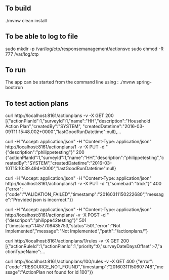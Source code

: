## To build
./mvnw clean install


## To be able to log to file
sudo mkdir -p /var/log/ctp/responsemanagement/actionsvc 
sudo chmod -R 777 /var/log/ctp


## To run
The app can be started from the command line using : ./mvnw spring-boot:run


## To test action plans
curl http://localhost:8161/actionplans -v -X GET
200 [{"actionPlanId":1,"surveyId":1,"name":"HH","description":"Household Action Plan","createdBy":"SYSTEM", "createdDatetime":"2016-03-09T11:15:48.002+0000","lastGoodRunDatetime":null},...

curl  -H "Accept: application/json" -H "Content-Type: application/json" http://localhost:8161/actionplans/1 -v -X PUT -d "{\"description\":\"philippetesting\"}"
200 {"actionPlanId":1,"surveyId":1,"name":"HH","description":"philippetesting","createdBy":"SYSTEM","createdDatetime":"2016-03-10T15:10:39.494+0000","lastGoodRunDatetime":null}

curl -H "Accept: application/json" -H "Content-Type: application/json" http://localhost:8161/actionplans/1 -v -X PUT -d "{\"somebad\":\"trick\"}"
400 {"error":{"code":"VALIDATION_FAILED","timestamp":"20160311150222680","message":"Provided json is incorrect."}}

curl  -H "Accept: application/json" -H "Content-Type: application/json" http://localhost:8161/actionplans/ -v -X POST -d "{\"descripon\":\"philippe42testing\"}"
501 {"timestamp":1457708435753,"status":501,"error":"Not Implemented","message":"Not Implemented","path":"/actionplans/"}

curl http://localhost:8161/actionplans/1/rules -v -X GET
200 [{"actionRuleId":1,"actionPlanId":1,"priority":0,"surveyDateDaysOffset":-7,"actionTypeName":...

curl http://localhost:8161/actionplans/100/rules -v -X GET
400 {"error":{"code":"RESOURCE_NOT_FOUND","timestamp":"20160311150607748","message":"ActionPlan not found for id 100"}}


